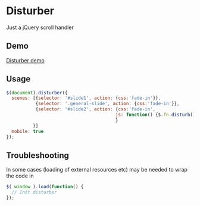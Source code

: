 # Disturber

Just a jQuery scroll handler

## Demo
[Disturber demo](http://bartos.me/data/projects/disturb/demo/)

## Usage


```js
$(document).disturber({
  scenes: [{selector: '#slide1', action: {css:'fade-in'}},
           {selector: '.general-slide', action: {css:'fade-in'}},
           {selector: '#slide2', action: {css:'fade-in',
                                         js: function() {$.fn.disturb()}
                                         }
          }]
  mobile: true
});
```

## Troubleshooting

In some cases (loading of external resources etc) may be needed to wrap the code in 


```js
$( window ).load(function() {
  // Init disturber
});
```

### 

